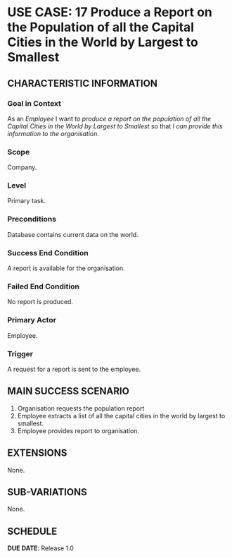 # USE CASE: 17 Produce a Report on the Population of all the Capital Cities in the World by Largest to Smallest

## CHARACTERISTIC INFORMATION

### Goal in Context

As an *Employee* I want *to produce a report on the population of all the Capital Cities in the World by Largest to Smallest* so that *I can provide this information to the organisation.*

### Scope

Company.

### Level

Primary task.

### Preconditions

Database contains current data on the world.

### Success End Condition

A report is available for the organisation.

### Failed End Condition

No report is produced.

### Primary Actor

Employee.

### Trigger

A request for a report is sent to the employee.

## MAIN SUCCESS SCENARIO

1. Organisation requests the population report
2. Employee extracts a list of all the capital cities in the world by largest to smallest.
3. Employee provides report to organisation.

## EXTENSIONS

None.

## SUB-VARIATIONS

None.

## SCHEDULE

**DUE DATE**: Release 1.0

